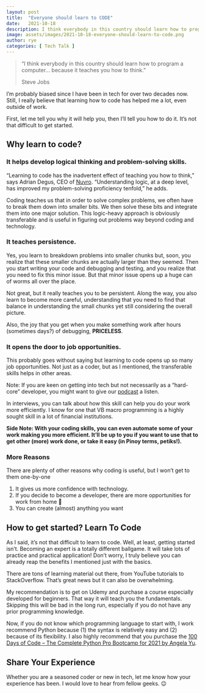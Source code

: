 ```yaml
---
layout: post
title:  "Everyone should learn to CODE"
date:   2021-10-18
description: I think everybody in this country should learn how to program a computer… because it teaches you how to think. -- Steve Jobs
image: assets/images/2021-10-18-everyone-should-learn-to-code.png
author: rye
categories: [ Tech Talk ]
---
```


> “I think everybody in this country should learn how to program a computer… because it teaches you how to think.”
> 
> Steve Jobs

I’m probably biased since I have been in tech for over two decades now. Still, I really believe that learning how to code has helped me a lot, even outside of work.

First, let me tell you why it will help you, then I’ll tell you how to do it. It’s not that difficult to get started.

## Why learn to code?

### It helps develop logical thinking and problem-solving skills.

“Learning to code has the inadvertent effect of teaching you how to think,” says Adrian Degus, CEO of [Nuvro](https://nuvro.com/). “Understanding logic, at a deep level, has improved my problem-solving proficiency tenfold,” he adds.

Coding teaches us that in order to solve complex problems, we often have to break them down into smaller bits. We then solve these bits and integrate them into one major solution. This logic-heavy approach is obviously transferable and is useful in figuring out problems way beyond coding and technology.


### It teaches persistence.

Yes, you learn to breakdown problems into smaller chunks but, soon, you realize that these smaller chunks are actually larger than they seemed. Then you start writing your code and debugging and testing, and you realize that you need to fix this minor issue. But that minor issue opens up a huge can of worms all over the place.

Not great, but it really teaches you to be persistent. Along the way, you also learn to become more careful, understanding that you need to find that balance in understanding the small chunks yet still considering the overall picture.

Also, the joy that you get when you make something work after hours (sometimes days?) of debugging, **PRICELESS**.

### It opens the door to job opportunities.

This probably goes without saying but learning to code opens up so many job opportunities. Not just as a coder, but as I mentioned, the transferable skills helps in other areas.

Note: If you are keen on getting into tech but not necessarily as a “hard-core” developer, you might want to give our [podcast](https://bonfire.coachrye.com) a listen.

In interviews, you can talk about how this skill can help you do your work more efficiently. I know for one that VB macro programming is a highly sought skill in a lot of financial institutions.

**Side Note: With your coding skills, you can even automate some of your work making you more efficient. It’ll be up to you if you want to use that to get other (more) work done, or take it easy (in Pinoy terms, petiks!).**

### More Reasons

There are plenty of other reasons why coding is useful, but I won’t get to them one-by-one

1. It gives us more confidence with technology.
1. If you decide to become a developer, there are more opportunities for work from home 🤗
1. You can create (almost) anything you want

## How to get started? Learn To Code

As I said, it’s not that difficult to learn to code. Well, at least, getting started isn’t. Becoming an expert is a totally different ballgame. It will take lots of practice and practical application! Don’t worry, I truly believe you can already reap the benefits I mentioned just with the basics.

There are tons of learning material out there, from YouTube tutorials to StackOverflow. That’s great news but it can also be overwhelming.

My recommendation is to get on Udemy and purchase a course especially developed for beginners. That way it will teach you the fundamentals. Skipping this will be bad in the long run, especially if you do not have any prior programming knowledge.

Now, if you do not know which programming language to start with, I work recommend Python because (1) the syntax is relatively easy and (2) because of its flexibility. I also highly recommend that you purchase the [100 Days of Code – The Complete Python Pro Bootcamp for 2021 by Angela Yu](https://www.udemy.com/course/100-days-of-code/).

## Share Your Experience

Whether you are a seasoned coder or new in tech, let me know how your experience has been. I would love to hear from fellow geeks. 😉